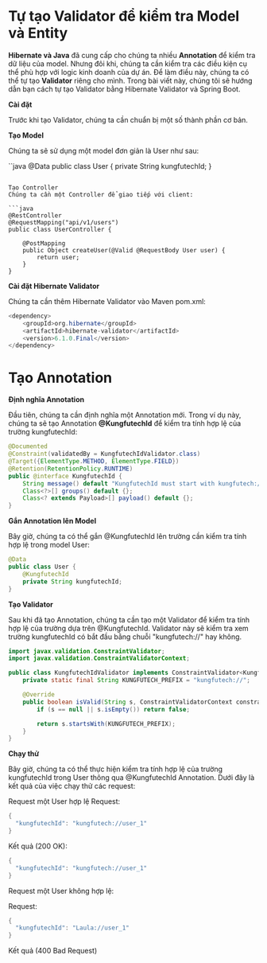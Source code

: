 # Tự tạo Validator để kiểm tra Model và Entity

**Hibernate và Java** đã cung cấp cho chúng ta nhiều **Annotation** để kiểm tra dữ liệu của model. Nhưng đôi khi, chúng ta cần kiểm tra các điều kiện cụ thể phù hợp với logic kinh doanh của dự án. Để làm điều này, chúng ta có thể tự tạo **Validator** riêng cho mình. Trong bài viết này, chúng tôi sẽ hướng dẫn bạn cách tự tạo Validator bằng Hibernate Validator và Spring Boot.

**Cài đặt**

Trước khi tạo Validator, chúng ta cần chuẩn bị một số thành phần cơ bản.

**Tạo Model**

Chúng ta sẽ sử dụng một model đơn giản là User như sau:

``java
@Data
public class User {
    private String kungfutechId;
}
```

Tạo Controller
Chúng ta cần một Controller để giao tiếp với client:

```java
@RestController
@RequestMapping("api/v1/users")
public class UserController {

    @PostMapping
    public Object createUser(@Valid @RequestBody User user) {
        return user;
    }
}
```

**Cài đặt Hibernate Validator**

Chúng ta cần thêm Hibernate Validator vào Maven pom.xml:

```java
<dependency>
    <groupId>org.hibernate</groupId>
    <artifactId>hibernate-validator</artifactId>
    <version>6.1.0.Final</version>
</dependency>
```

# Tạo Annotation

**Định nghĩa Annotation**

Đầu tiên, chúng ta cần định nghĩa một Annotation mới. Trong ví dụ này, chúng ta sẽ tạo Annotation **@KungfutechId** để kiểm tra tính hợp lệ của trường kungfutechId:

```java
@Documented
@Constraint(validatedBy = KungfutechIdValidator.class)
@Target({ElementType.METHOD, ElementType.FIELD})
@Retention(RetentionPolicy.RUNTIME)
public @interface KungfutechId {
    String message() default "KungfutechId must start with kungfutech://";
    Class<?>[] groups() default {};
    Class<? extends Payload>[] payload() default {};
}
```

**Gắn Annotation lên Model**

Bây giờ, chúng ta có thể gắn @KungfutechId lên trường cần kiểm tra tính hợp lệ trong model User:

```java
@Data
public class User {
    @KungfutechId
    private String kungfutechId;
}
```

**Tạo Validator**

Sau khi đã tạo Annotation, chúng ta cần tạo một Validator để kiểm tra tính hợp lệ của trường dựa trên @KungfutechId. Validator này sẽ kiểm tra xem trường kungfutechId có bắt đầu bằng chuỗi "kungfutech://" hay không.

```java
import javax.validation.ConstraintValidator;
import javax.validation.ConstraintValidatorContext;

public class KungfutechIdValidator implements ConstraintValidator<KungfutechId, String> {
    private static final String KUNGFUTECH_PREFIX = "kungfutech://";

    @Override
    public boolean isValid(String s, ConstraintValidatorContext constraintValidatorContext) {
        if (s == null || s.isEmpty()) return false;

        return s.startsWith(KUNGFUTECH_PREFIX);
    }
}
```

**Chạy thử**

Bây giờ, chúng ta có thể thực hiện kiểm tra tính hợp lệ của trường kungfutechId trong User thông qua @KungfutechId Annotation. Dưới đây là kết quả của việc chạy thử các request:

Request một User hợp lệ
Request:

```java
{
  "kungfutechId": "kungfutech://user_1"
}
```

Kết quả (200 OK):

```java
{
  "kungfutechId": "kungfutech://user_1"
}
```

Request một User không hợp lệ:

Request:

```java
{
  "kungfutechId": "Laula://user_1"
}
```

Kết quả (400 Bad Request)
